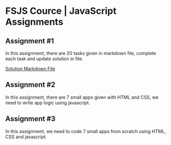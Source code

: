 # FSJS Cource |  JavaScript Assignments



## Assignment #1
In this assignment, there are 20 tasks given in markdown file, complete each task and update solution in file.

[Solution Markdown File](./JavaScript%2001/readme.md)

## Assignment #2
In this assignment, there are 7 small apps given with HTML and CSS, we need to write app logic using javascript.


## Assignment #3
In this assignment, we need to code 7 small apps from scratch using HTML, CSS and javascript.